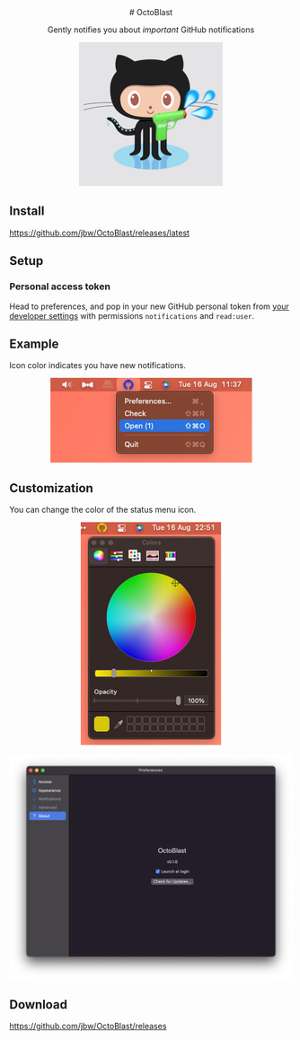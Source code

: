 <div align="center">
# OctoBlast

Gently notifies you about <i>important</i> GitHub notifications

<img src="docs/images/icon.png" />

</div>

## Install

https://github.com/jbw/OctoBlast/releases/latest

## Setup

### Personal access token

Head to preferences, and pop in your new GitHub personal token from [your developer settings](https://github.com/settings/tokens) with permissions `notifications` and `read:user`.

## Example

Icon color indicates you have new notifications.

<p align="center">
  <img src="docs/images/example.png" />
</p>

## Customization

You can change the color of the status menu icon.

<p align="center">
  <img src="docs/images/example2.png" />
</p>

<p align="center">
  <img src="docs/images/prefs-about.png" />
</p>

## Download

https://github.com/jbw/OctoBlast/releases
